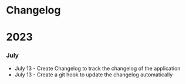 # Changelog

# 2023

### July

* July 13 - Create Changelog to track the changelog of the application
* July 13 - Create a git hook to update the changelog automatically